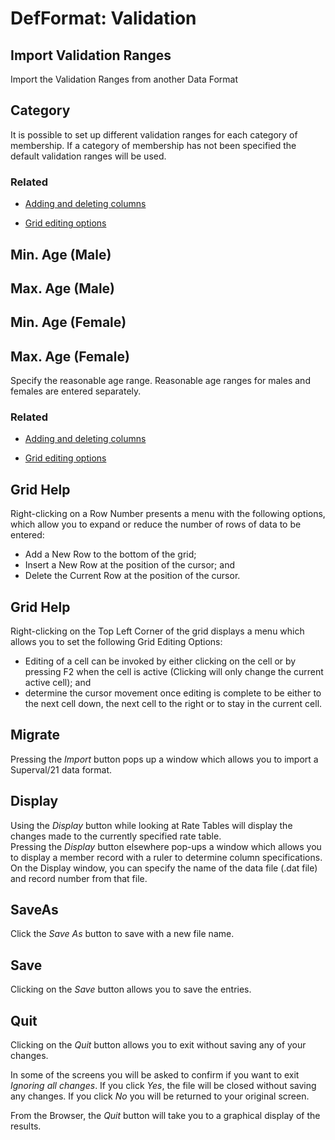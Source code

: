 # DefFormat: Validation



## Import Validation Ranges

Import the Validation Ranges from another Data Format

## Category

It is possible to set up different validation ranges for each category
of membership. If a category of membership has not been specified the
default validation ranges will be used.

### Related



-   [Adding and deleting columns](adding_deleting_columns.md)

-   [Grid editing options](grid_editing_options.md)

## Min. Age (Male)

## Max. Age (Male)

## Min. Age (Female)

## Max. Age (Female)

Specify the reasonable age range. Reasonable age ranges for males and
females are entered separately.

### Related



-   [Adding and deleting columns](adding_deleting_columns.md)

-   [Grid editing options](grid_editing_options.md)

## Grid Help

Right-clicking on a Row Number presents a menu with the following
options, which allow you to expand or reduce the number of rows of data
to be entered:

-   Add a New Row to the bottom of the grid;
-   Insert a New Row at the position of the cursor; and
-   Delete the Current Row at the position of the cursor.

## Grid Help

Right-clicking on the Top Left Corner of the grid displays a menu which
allows you to set the following Grid Editing Options:

-   Editing of a cell can be invoked by either clicking on the cell or
    by pressing F2 when the cell is active (Clicking will only change
    the current active cell); and
-   determine the cursor movement once editing is complete to be either
    to the next cell down, the next cell to the right or to stay in the
    current cell.

## Migrate

Pressing the _Import_ button pops up a window which allows you to import a
Superval/21 data format.

## Display

Using the _Display_ button while looking at Rate Tables will display the
changes made to the currently specified rate table.  
Pressing the _Display_ button elsewhere pop-ups a window which allows you
to display a member record with a ruler to determine column
specifications. On the Display window, you can specify the name of the
data file (.dat file) and record number from that file.

## SaveAs

Click the _Save As_ button to save with a new file name.

## Save

Clicking on the _Save_ button allows you to save the entries.

## Quit

Clicking on the _Quit_ button allows you to exit without saving any of
your changes.

In some of the screens you will be asked to confirm if you want to exit
_Ignoring all changes_. If you click _Yes_, the file will be closed
without saving any changes. If you click _No_ you will be returned to your
original screen.

From the Browser, the _Quit_ button will take you to a graphical display
of the results.